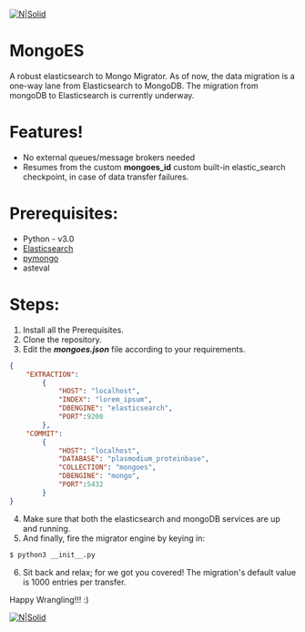 [![N|Solid](https://github.com/datawrangl3r/mongoes/blob/master/mongoes.png)](https://github.com/datawrangl3r/mongoes)
# MongoES
A robust elasticsearch to Mongo Migrator. As of now, the data migration is a one-way lane from Elasticsearch to MongoDB. The migration from mongoDB to Elasticsearch is currently underway.

# Features!
  - No external queues/message brokers needed
  - Resumes from the custom **mongoes_id** custom built-in elastic_search checkpoint, in case of data transfer failures.

# Prerequisites:
  - Python - v3.0
  - [Elasticsearch](https://elasticsearch-py.readthedocs.io/en/master/)
  - [pymongo](https://api.mongodb.com/python/current/)
  - asteval

# Steps:
1) Install all the Prerequisites.
2) Clone the repository.
3) Edit the ***mongoes.json*** file according to your requirements.
```json
{
	"EXTRACTION":
		{
			"HOST": "localhost",
			"INDEX": "lorem_ipsum",
			"DBENGINE": "elasticsearch",
			"PORT":9200
		},
	"COMMIT":
		{
			"HOST": "localhost",
			"DATABASE": "plasmodium_proteinbase",
			"COLLECTION": "mongoes",
			"DBENGINE": "mongo",
			"PORT":5432
		}
}
```
4) Make sure that both the elasticsearch and mongoDB services are up and running.
5) And finally, fire the migrator engine by keying in:
```sh
$ python3 __init__.py
```
6) Sit back and relax; for we got you covered! The migration's default value is 1000 entries per transfer.

Happy Wrangling!!! :)

[![N|Solid](http://3.bp.blogspot.com/-UT3SH3wDuYE/WULNcoEkC4I/AAAAAAAAHcc/KaGogqAIvuwPu9UP06jiEl2U39Wj7VX2ACK4BGAYYCw/w800/Logomakr_7nINLC.png)](http://www.datawrangler.in/)